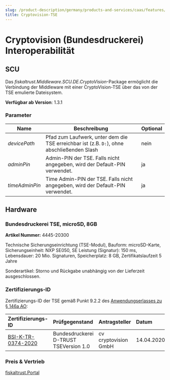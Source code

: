 ```yaml
---
slug: /product-description/germany/products-and-services/caas/features/basics/tse/cryptovision
title: Cryptovision-TSE
---
```


# Cryptovision (Bundesdruckerei) Interoperabilität

## SCU

Das _fiskaltrust.Middleware.SCU.DE.CryptoVision_-Package ermöglicht die Verbindung der Middleware mit einer CryptoVision-TSE über das von der TSE emulierte Dateisystem.

**Verfügbar ab Version**: 1.3.1

### Parameter

| Name | Beschreibung | Optional |
| ---- | ------------ |--------- |
| _devicePath_ | Pfad zum Laufwerk, unter dem die TSE erreichbar ist (z.B. `D:`), ohne abschließenden Slash | nein |
| _adminPin_ | Admin-PIN der TSE. Falls nicht angegeben, wird der Default-PIN verwendet. | ja |
| _timeAdminPin_ | Time Admin-PIN der TSE. Falls nicht angegeben, wird der Default-PIN verwendet. | ja |


## Hardware

### Bundesdruckerei TSE, microSD, 8GB

**Artikel Nummer:** 4445-20300

Technische Sicherungseinrichtung (TSE-Modul), Bauform: microSD-Karte, Sicherungseinheit: NXP SE050, SE Leistung (Signatur): 150 ms, Lebensdauer: 20 Mio. Signaturen, Speicherplatz: 8 GB, Zertifikatslaufzeit 5 Jahre

Sonderartikel: Storno und Rückgabe unabhängig von der Lieferzeit ausgeschlossen.

### Zertifizierungs-ID

Zertifizierungs-ID der TSE gemäß Punkt 9.2.2 des [Anwendungserlasses zu § 146a AO](https://docs.fiskaltrust.cloud/doc/productdescription-de-doc/product-service-description/media/2019-06-17-einfuehrung-paragraf-146a-AO-anwendungserlass-zu-paragraf-146a-AO.pdf):

| Zertifizierungs-ID | Prüfgegenstand | Antragsteller | Datum |
| :----------------------------------------------------------- | :----------------------------------------------------------- | :----------------------------------------------------------- | :----------------------------------------------------------- |
| [BSI-K-TR-0374-2020](https://www.bsi.bund.de/SharedDocs/Zertifikate_TR/Technische_Sicherheitseinrichtungen/BSI-K-TR-0374-2020.html) | Bundesdruckerei D-TRUST TSEVersion 1.0                       | cv cryptovision GmbH                                         | 14.04.2020                                                   |

### Preis & Vertrieb

[fiskaltrust.Portal](https://portal.fiskaltrust.de)
